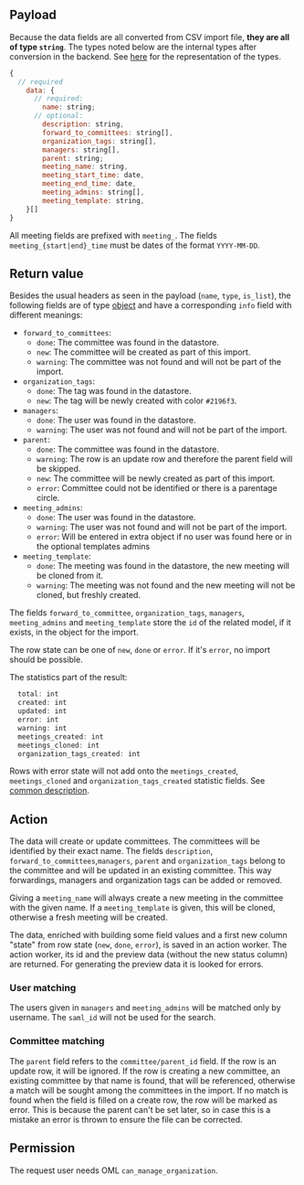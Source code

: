 ## Payload

Because the data fields are all converted from CSV import file, **they are all of type `string`**. 
The types noted below are the internal types after conversion in the backend. See [here](preface_special_imports.md#internal-types) for the representation of the types.
```js
{
  // required
    data: {
      // required:
        name: string;
      // optional:
        description: string,
        forward_to_committees: string[],
        organization_tags: string[],
        managers: string[],
        parent: string;
        meeting_name: string,
        meeting_start_time: date,
        meeting_end_time: date,
        meeting_admins: string[],
        meeting_template: string,
    }[]
}
```

All meeting fields are prefixed with `meeting_`. The fields `meeting_{start|end}_time` must be dates of the format `YYYY-MM-DD`.

## Return value

Besides the usual headers as seen in the payload (`name`, `type`, `is_list`), the following fields are of type [object](preface_special_imports.md#the-special-type-object) and have a corresponding `info` field with different meanings:
- `forward_to_committees`:
  - `done`: The committee was found in the datastore.
  - `new`: The committee will be created as part of this import.
  - `warning`: The committee was not found and will not be part of the import.
- `organization_tags`:
  - `done`: The tag was found in the datastore.
  - `new`: The tag will be newly created with color `#2196f3`.
- `managers`:
  - `done`: The user was found in the datastore.
  - `warning`: The user was not found and will not be part of the import.
- `parent`:
  - `done`: The committee was found in the datastore.
  - `warning`: The row is an update row and therefore the parent field will be skipped.
  - `new`: The committee will be newly created as part of this import.
  - `error`: Committee could not be identified or there is a parentage circle.
- `meeting_admins`:
  - `done`: The user was found in the datastore.
  - `warning`: The user was not found and will not be part of the import.
  - `error`: Will be entered in extra object if no user was found here or in the optional templates admins
- `meeting_template`:
  - `done`: The meeting was found in the datastore, the new meeting will be cloned from it.
  - `warning`: The meeting was not found and the new meeting will not be cloned, but freshly created.

The fields `forward_to_committee`, `organization_tags`, `managers`, `meeting_admins` and `meeting_template` store the `id` of the related model, if it exists, in the object for the import.

The row state can be one of `new`, `done` or `error`. If it's `error`, no import should be possible.

The statistics part of the result:
```js
  total: int
  created: int
  updated: int
  error: int
  warning: int
  meetings_created: int
  meetings_cloned: int
  organization_tags_created: int
```
Rows with error state will not add onto the `meetings_created`, `meetings_cloned` and `organization_tags_created` statistic fields.
See [common description](preface_special_imports.md#general-format-of-the-result-send-to-the-client-for-preview).

## Action

The data will create or update committees. The committees will be identified by their exact name.
The fields `description`, `forward_to_committees`,`managers`, `parent` and `organization_tags` belong to the committee and will be updated in an existing committee. This way forwardings, managers and organization tags can be added or removed.

Giving a `meeting_name` will always create a new meeting in the committee with the given name. If a `meeting_template` is given, this will be cloned, otherwise a fresh meeting will be created.

The data, enriched with building some field values and a first new column "state" from row state (`new`, `done`, `error`), is saved in an action worker. The action worker, its id and the preview data (without the new status column) are returned. For generating the preview data it is looked for errors.

### User matching

The users given in `managers` and `meeting_admins` will be matched only by username. The `saml_id` will not be used for the search.

### Committee matching

The `parent` field refers to the `committee/parent_id` field. If the row is an update row, it will be ignored.
If the row is creating a new committee, an existing committee by that name is found, that will be referenced, otherwise a match will be sought among the committees in the import.
If no match is found when the field is filled on a create row, the row will be marked as error. This is because the parent can't be set later, so in case this is a mistake an error is thrown to ensure the file can be corrected.

## Permission

The request user needs OML `can_manage_organization`.
